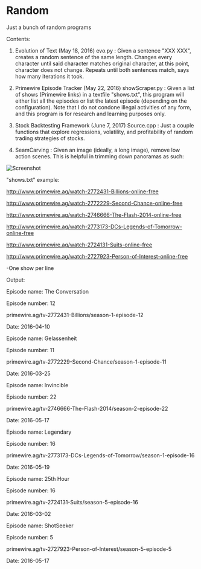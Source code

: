 # Random
Just a bunch of random programs 

Contents:

1) Evolution of Text (May 18, 2016) evo.py :
Given a sentence "XXX XXX", creates a random sentence of the same length.
Changes every character until said character matches original character, at this point, character does not change.
Repeats until both sentences match, says how many iterations it took.

2) Primewire Episode Tracker (May 22, 2016) showScraper.py :
Given a list of shows (Primewire links) in a textfile "shows.txt", this program will either list all the episodes or list the latest episode (depending on the configuration). Note that I do not condone illegal activities of any form, and this program is for research and learning purposes only. 

3) Stock Backtesting Framework (June 7, 2017) Source.cpp :
Just a couple functions that explore regressions, volatility, and profitability of random trading strategies of stocks.

4) SeamCarving :
Given an image (ideally, a long image), remove low action scenes. This is helpful in trimming down panoramas as such:

![Screenshot](https://i.imgur.com/BIZRtdq.png)



"shows.txt" example:

http://www.primewire.ag/watch-2772431-Billions-online-free

http://www.primewire.ag/watch-2772229-Second-Chance-online-free

http://www.primewire.ag/watch-2746666-The-Flash-2014-online-free

http://www.primewire.ag/watch-2773173-DCs-Legends-of-Tomorrow-online-free

http://www.primewire.ag/watch-2724131-Suits-online-free

http://www.primewire.ag/watch-2727923-Person-of-Interest-online-free

-One show per line

Output: 


Episode name: The Conversation

Episode number: 12

primewire.ag/tv-2772431-Billions/season-1-episode-12

Date: 2016-04-10

Episode name: Gelassenheit

Episode number: 11

primewire.ag/tv-2772229-Second-Chance/season-1-episode-11

Date: 2016-03-25

Episode name: Invincible

Episode number: 22

primewire.ag/tv-2746666-The-Flash-2014/season-2-episode-22

Date: 2016-05-17

Episode name: Legendary

Episode number: 16

primewire.ag/tv-2773173-DCs-Legends-of-Tomorrow/season-1-episode-16

Date: 2016-05-19

Episode name: 25th Hour

Episode number: 16

primewire.ag/tv-2724131-Suits/season-5-episode-16

Date: 2016-03-02

Episode name: ShotSeeker

Episode number: 5

primewire.ag/tv-2727923-Person-of-Interest/season-5-episode-5

Date: 2016-05-17

